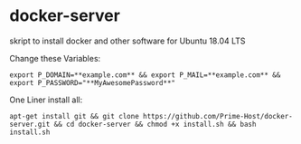 # docker-server
skript to install docker and other software for Ubuntu 18.04 LTS


Change these Variables:
```
export P_DOMAIN=**example.com** && export P_MAIL=**example.com** && export P_PASSWORD="**MyAwesomePassword**"
```

One Liner install all:
```
apt-get install git && git clone https://github.com/Prime-Host/docker-server.git && cd docker-server && chmod +x install.sh && bash install.sh
```
